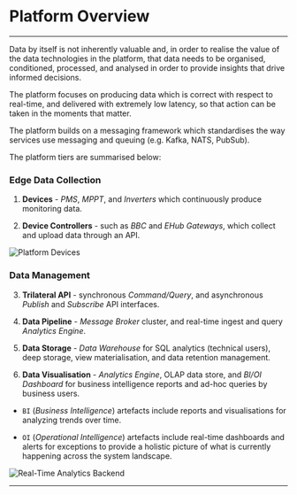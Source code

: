 # Platform Overview
---

Data by itself is not inherently valuable and, in order to realise the value of the data technologies in the platform, that data needs to be organised, conditioned, processed, and analysed in order to provide insights that drive informed decisions. 

The platform focuses on producing data which is correct with respect to real-time, and delivered with extremely low latency, so that action can be taken in the moments that matter. 

The platform builds on a messaging framework which standardises the way services use messaging and queuing (e.g. Kafka, NATS, PubSub).

The platform tiers are summarised below:

### Edge Data Collection 

1. **Devices** - _PMS_, _MPPT_, and _Inverters_ which continuously produce monitoring data.

2. **Device Controllers** - such as _BBC_ and _EHub Gateways_, which collect and upload data through an API.

![Platform Devices](/images/platform-devices.jpg)

### Data Management

3. **Trilateral API** - synchronous _Command/Query_, and asynchronous _Publish_ and _Subscribe_ API interfaces.

4. **Data Pipeline** - _Message Broker_ cluster, and real-time ingest and query _Analytics Engine_.

5. **Data Storage** - _Data Warehouse_ for SQL analytics (technical users), deep storage, view materialisation, and data retention management.

6. **Data Visualisation** - _Analytics Engine_, OLAP data store, and _BI/OI Dashboard_ for business intelligence reports and ad-hoc queries by business users.

- `BI` (_Business Intelligence_) artefacts include reports and visualisations for analyzing trends over time.

- `OI` (_Operational Intelligence_) artefacts include real-time dashboards and alerts for exceptions to provide a holistic picture of what is currently happening across the system landscape.

![Real-Time Analytics Backend](/images/platform-backend.jpg)

---
